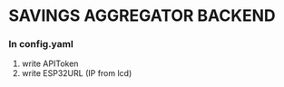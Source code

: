 # SAVINGS AGGREGATOR BACKEND

### In config.yaml
1)  write APIToken
2)  write ESP32URL (IP from lcd)
